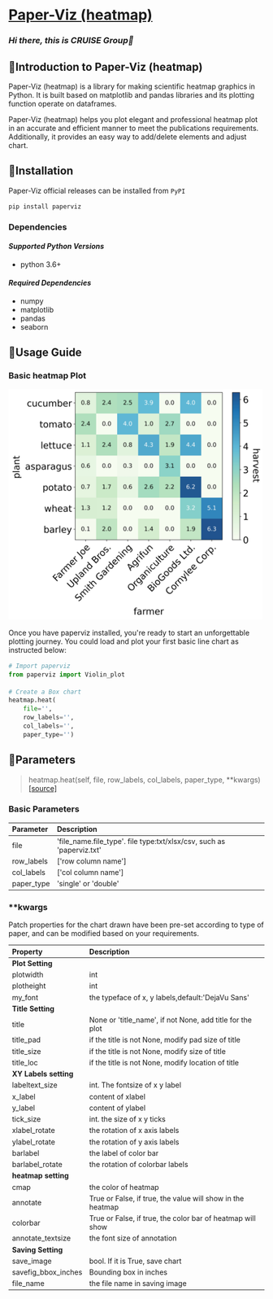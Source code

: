 # **[Paper-Viz (heatmap)](https://github.com/swsamleo/Paper-Viz)**  

### *Hi there, this is CRUISE Group👋*

## **🔭Introduction to Paper-Viz (heatmap)**

Paper-Viz (heatmap) is a library for making scientific heatmap graphics in Python. It is built based on matplotlib and pandas libraries and its plotting function operate on dataframes. 

Paper-Viz (heatmap) helps you plot elegant and professional heatmap plot in an accurate and efficient manner to meet the publications requirements. Additionally,  it provides an easy way to add/delete elements and adjust chart.
## **📕Installation**

Paper-Viz official releases can be installed from `` PyPI ``

~~~ 
pip install paperviz
~~~

### **Dependencies** 

#### *Supported Python Versions*

- python 3.6+

#### *Required Dependencies*

- numpy
- matplotlib
- pandas
- seaborn


## **💪Usage Guide**

### **Basic heatmap Plot**

<img src="https://github.com/swsamleo/Paper-Viz/blob/master/Images/heatmap.jpg" width="500"  alt="Basic heatmap plot"/>

Once you have paperviz installed, you're ready to start an unforgettable plotting journey. You could load and plot your first basic line chart as instructed below:

~~~ python
# Import paperviz
from paperviz import Violin_plot

# Create a Box chart
heatmap.heat(
    file='',
    row_labels='',
    col_labels='',    
    paper_type='')
~~~


## **👯Parameters**

>heatmap.heat(self, file, row_labels, col_labels, paper_type, **kwargs) [[source]](https://github.com/swsamleo/Paper-Viz)

### **Basic Parameters**

| Parameter         | Description                                                         |
|:------------------|:--------------------------------------------------------------------|
|file               |'file_name.file_type'. file type:txt/xlsx/csv, such as 'paperviz.txt'|
|row_labels         |['row column name']                                                  |
|col_labels         |['col column name']                                                  |
|paper_type         |'single' or 'double'                                                 |


### ****kwargs**

Patch properties for the chart drawn have been pre-set according to type of paper, and can be modified based on your requirements.

| Property          | Description                                                            | 
|:------------------|:-----------------------------------------------------------------------| 
|**Plot Setting**                                                                            |
|plotwidth          |int                                                                     | 
|plotheight         |int                                                                     |
|my_font            |the typeface of x, y labels,default:'DejaVu Sans'                       |
|**Title Setting**                                                                           |
|title              |None or 'title_name', if not None, add title for the plot               |
|title_pad          |if the title is not None, modify pad size of title                      |
|title_size         |if the title is not None, modify size of title                          |
|title_loc          |if the title is not None, modify location of title                      |
|**XY Labels setting**                                                                       |   
|labeltext_size    |int. The fontsize of x y label                                           |
|x_label           |content of xlabel                                                        | 
|y_label           |content of ylabel                                                        | 
|tick_size         |int. the size of x y ticks                                               |
|xlabel_rotate     |the rotation of x axis labels                                            |
|ylabel_rotate     |the rotation of y axis labels                                            |
|barlabel          |the label of color bar                                                   |
|barlabel_rotate   |the rotation of colorbar labels                                          |
|**heatmap setting**                                                                         |
|cmap              |the color of heatmap                                                     |
|annotate          |True or False, if true, the value will show in the heatmap               |
|colorbar          |True or False, if true, the color bar of heatmap will show               |
|annotate_textsize |the font size of annotation                                              |
|**Saving Setting**                                                                          |
|save_image         |bool. If it is True, save chart                                         |
|savefig_bbox_inches|Bounding box in inches                                                  |
|file_name          |the file name in saving image                                           |


  


